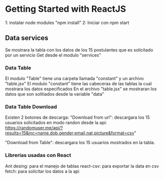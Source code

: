 # Getting Started with ReactJS

1: instalar node modules "npm install"
2: Iniciar con npm start 

## Data services

Se mostrara la tabla con los datos de los 15 postulantes que es solicitado por un servicio Get desde el modulo "services"

### Data Table

El modulo "Table" tiene una carpeta llamada "constant" y un archivo "table.jsx"
El modulo "constant" tiene las cabeceras de las tablas la cual mostrara los datos especificados
En el archivo "table.jsx" se mostraran los datos que son solitiados desde la variable "data"

### Data Table Download

Existen 2 botones de descarga:
"Download from url": descargara los 15 usuarios solicitados en modo randon desde la api: 
  https://randomuser.me/api/?results=15&inc=name,dob,gender,email,nat,picture&format=csv"
  
"Download from Table": descargara los 15 usuarios mostrados en la tabla.

### Librerias usadas con React
Ant desing: para el manejo de tablas
react-csv: para exportar la data en csv
fetch: para solicitar los datos a la api
